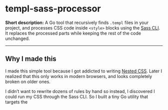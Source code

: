 # templ-sass-processor

**Short description:** A Go tool that recursively finds `.templ` files in your project, and processes CSS code inside `<style>` blocks using the [Sass CLI](https://sass-lang.com/). It replaces the processed parts while keeping the rest of the code unchanged.

---

## Why I made this

I made this simple tool because I got addicted to writing [Nested CSS](https://developer.mozilla.org/en-US/docs/Web/CSS/CSS_nesting). 
Later I realized that this only works in modern browsers, and looks completely broken on older ones.

I didn’t want to rewrite dozens of rules by hand so instead, I discovered I could run my CSS through the Sass CLI. So I built a tiny Go utility that targets the <style> tags inside .templ files.

## Features

* Recursively discovers `.templ` files.
* Extracts `<style>` blocks and processes them with the `sass` CLI.
* Replaces the processed parts while preserving surrounding markup unchanged.

## Why use it

* Write nested, modern CSS inside your Templ components and ship flat CSS that works in browsers without native nesting support.

## Requirements

* `sass` CLI must be installed and available on `PATH`.

## Install

```bash
go install github.com/patrickkdev/templ-sass-processor@latest
```

## CLI examples

Basic: scan the current directory and replace `<style>` blocks with processed output in-place:

```bash
templ-sass-processor --src ./ --inplace
```

## Example — before & after

**Input (`component.templ`)**

```html
<div class="card">
  <h3 class="title">Title</h3>
</div>

<style>
.card {
  padding: 1rem;
  background: white;
  .title {
    font-weight: 700;
    &:hover { color: #555; }
  }
}
</style>
```

**Output (inline replacement)**

```html
<div class="card">
  <h3 class="title">Title</h3>
</div>

<style>
.card { padding: 1rem; background: white; }
.card .title { font-weight: 700; }
.card .title:hover { color: #555; }
</style>
```

PRs and issues welcome. Good first contributions:

* Add tests for specific nesting edge cases.
